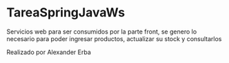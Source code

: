 # TareaSpringJavaWs

Servicios web para ser consumidos por la parte front, se genero lo necesario para poder ingresar productos, actualizar su stock y consultarlos

Realizado por Alexander Erba
